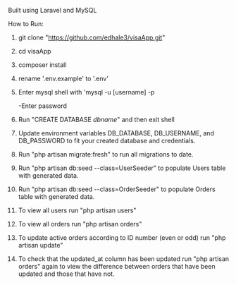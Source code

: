 Built using Laravel and MySQL

How to Run:
1. git clone "https://github.com/edhale3/visaApp.git"
2. cd visaApp
3. composer install
4. rename '.env.example' to '.env'
5. Enter mysql shell with 'mysql -u [username] -p
   
   -Enter password
6. Run "CREATE DATABASE _dbname_" and then exit shell
7. Update environment variables DB_DATABASE, DB_USERNAME, and DB_PASSWORD to fit your created database and credentials.
8. Run "php artisan migrate:fresh" to run all migrations to date.
9. Run "php artisan db:seed --class=UserSeeder" to populate Users table with generated data.
10. Run "php artisan db:seed --class=OrderSeeder" to populate Orders table with generated data.
11. To view all users run "php artisan users"
12. To view all orders run "php artisan orders"
13. To update active orders according to ID number (even or odd) run "php artisan update"
14. To check that the updated_at column has been updated run "php artisan orders" again to view the difference between orders that have been updated and those that have not.
